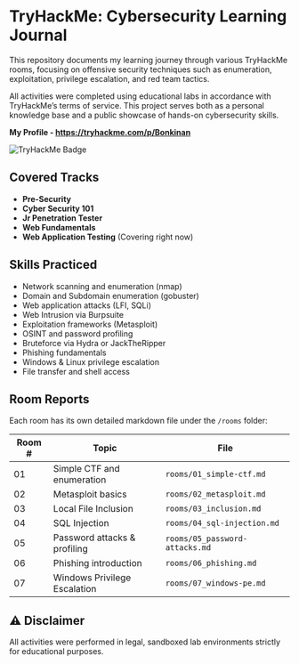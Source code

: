 # TryHackMe: Cybersecurity Learning Journal

This repository documents my learning journey through various TryHackMe rooms, focusing on offensive security techniques such as enumeration, exploitation, privilege escalation, and red team tactics.

All activities were completed using educational labs in accordance with TryHackMe’s terms of service. This project serves both as a personal knowledge base and a public showcase of hands-on cybersecurity skills.

**My Profile - https://tryhackme.com/p/Bonkinan**

![TryHackMe Badge](https://tryhackme-badges.s3.amazonaws.com/Bonkinan.png?v=2)

## Covered Tracks

- **Pre-Security**
- **Cyber Security 101**
- **Jr Penetration Tester**
- **Web Fundamentals**
- **Web Application Testing** (Covering right now)

## Skills Practiced

- Network scanning and enumeration (nmap)
- Domain and Subdomain enumeration (gobuster)
- Web application attacks (LFI, SQLi)
- Web Intrusion via Burpsuite
- Exploitation frameworks (Metasploit)
- OSINT and password profiling
- Bruteforce via Hydra or JackTheRipper
- Phishing fundamentals
- Windows & Linux privilege escalation
- File transfer and shell access

## Room Reports

Each room has its own detailed markdown file under the `/rooms` folder:

| Room # | Topic                        | File                           |
| ------ | ---------------------------- | ------------------------------ |
| 01     | Simple CTF and enumeration   | `rooms/01_simple-ctf.md`       |
| 02     | Metasploit basics            | `rooms/02_metasploit.md`       |
| 03     | Local File Inclusion         | `rooms/03_inclusion.md`        |
| 04     | SQL Injection                | `rooms/04_sql-injection.md`    |
| 05     | Password attacks & profiling | `rooms/05_password-attacks.md` |
| 06     | Phishing introduction        | `rooms/06_phishing.md`         |
| 07     | Windows Privilege Escalation | `rooms/07_windows-pe.md`       |

## ⚠️ Disclaimer

All activities were performed in legal, sandboxed lab environments strictly for educational purposes.
